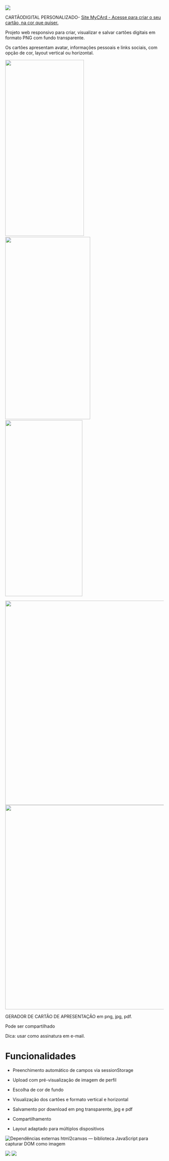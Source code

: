 <img src="https://solmorcillo.com.br/imgs_public/MyCArd_banner1.jpg">

CARTÃODIGITAL PERSONALIZADO- <a href="https://solmorcillo.com.br/MyCArd/wwwroot/index.html">Site MyCArd - Acesse para criar o seu cartão, na cor que quiser.</a>

Projeto web responsivo para criar, visualizar e salvar cartões digitais em formato PNG com fundo transparente.

Os cartões apresentam avatar, informações pessoais e links sociais, com opção de cor, layout vertical ou horizontal.



<img src="https://solmorcillo.com.br/imgs_public/card-v1-rosa.png" width="250px" height="560px" >&nbsp; &nbsp; &nbsp; &nbsp;<img src="https://solmorcillo.com.br/imgs_public/card-v1-amarelo.png" width="270px" height="580px" > &nbsp; &nbsp; &nbsp; &nbsp;<img src="https://solmorcillo.com.br/imgs_public/card-v1-azul.png" width="245px" height="560px" >

<img src="https://solmorcillo.com.br/imgs_public/card-h1-verde.png" width="800px" height="650px" >

<img src="https://solmorcillo.com.br/imgs_public/card-h1-azul.png" width="800px" height="650px" >

GERADOR DE CARTÃO DE APRESENTAÇÃO  em png, jpg, pdf. 

Pode ser compartilhado

Dica: usar como assinatura em e-mail.

# Funcionalidades

- Preenchimento automático de campos via sessionStorage

- Upload com pré-visualização de imagem de perfil

- Escolha de cor de fundo

- Visualização dos cartões e formato vertical e horizontal

- Salvamento por download em png transparente, jpg e pdf

- Compartilhamento

- Layout adaptado para múltiplos dispositivos

![Dependências externas](https://img.shields.io/badge/Dependências&ensp;Externas-FFCC01?style=for-the-badge&logo=Dependências&ensp;Externas&logoColor=white) html2canvas — biblioteca JavaScript para capturar DOM como imagem


<img src="https://solmorcillo.com.br/imgs_public/logo_SM.jpg">

<img src="https://solmorcillo.com.br/imgs_public/MyCArd_banner1.jpg">
